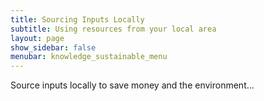 ```yaml
---
title: Sourcing Inputs Locally
subtitle: Using resources from your local area
layout: page
show_sidebar: false
menubar: knowledge_sustainable_menu
---
```


Source inputs locally to save money and the environment...